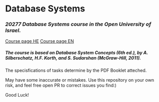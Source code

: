 # Database Systems

### _20277 Database Systems course in the Open University of Israel._

[Course page HE](https://www.openu.ac.il/courses/20277.htm)
[Course page EN](https://www-e.openu.ac.il/courses/20277.htm)

##### The course is based on Database System Concepts (6th ed.), by A. Silberschatz, H.F. Korth, and S. Sudarshan (McGraw-Hill, 2011). 

The specisfications of tasks determine by the PDF Booklet atteched.

May have some inaccurate or mistakes. Use this repository on your own risk, and feel free open PR to correct issues you find:)

Good Luck!
